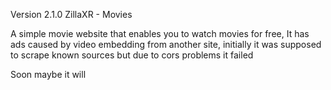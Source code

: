 Version 2.1.0
ZillaXR - Movies 

A simple movie website that enables you to watch movies for free, It has ads caused by video embedding from another site, initially it was supposed to scrape known sources but due to cors problems it failed 

Soon maybe it will 
